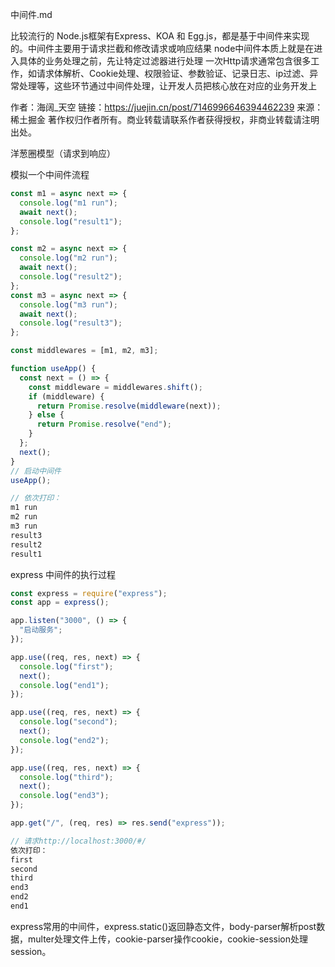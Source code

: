 中间件.md

比较流行的 Node.js框架有Express、KOA 和 Egg.js，都是基于中间件来实现的。中间件主要用于请求拦截和修改请求或响应结果
node中间件本质上就是在进入具体的业务处理之前，先让特定过滤器进行处理
一次Http请求通常包含很多工作，如请求体解析、Cookie处理、权限验证、参数验证、记录日志、ip过滤、异常处理等，这些环节通过中间件处理，让开发人员把核心放在对应的业务开发上


作者：海阔_天空
链接：https://juejin.cn/post/7146996646394462239
来源：稀土掘金
著作权归作者所有。商业转载请联系作者获得授权，非商业转载请注明出处。

洋葱圈模型（请求到响应）

模拟一个中间件流程

```js
const m1 = async next => {
  console.log("m1 run");
  await next();
  console.log("result1");
};

const m2 = async next => {
  console.log("m2 run");
  await next();
  console.log("result2");
};
const m3 = async next => {
  console.log("m3 run");
  await next();
  console.log("result3");
};

const middlewares = [m1, m2, m3];

function useApp() {
  const next = () => {
    const middleware = middlewares.shift();
    if (middleware) {
      return Promise.resolve(middleware(next));
    } else {
      return Promise.resolve("end");
    }
  };
  next();
}
// 启动中间件
useApp();

// 依次打印：
m1 run
m2 run
m3 run
result3
result2
result1
```
express 中间件的执行过程

```js
const express = require("express");
const app = express();

app.listen("3000", () => {
  "启动服务";
});

app.use((req, res, next) => {
  console.log("first");
  next();
  console.log("end1");
});

app.use((req, res, next) => {
  console.log("second");
  next();
  console.log("end2");
});

app.use((req, res, next) => {
  console.log("third");
  next();
  console.log("end3");
});

app.get("/", (req, res) => res.send("express"));

// 请求http://localhost:3000/#/
依次打印：
first
second
third
end3
end2
end1
```

express常用的中间件，express.static()返回静态文件，body-parser解析post数据，multer处理文件上传，cookie-parser操作cookie，cookie-session处理session。
